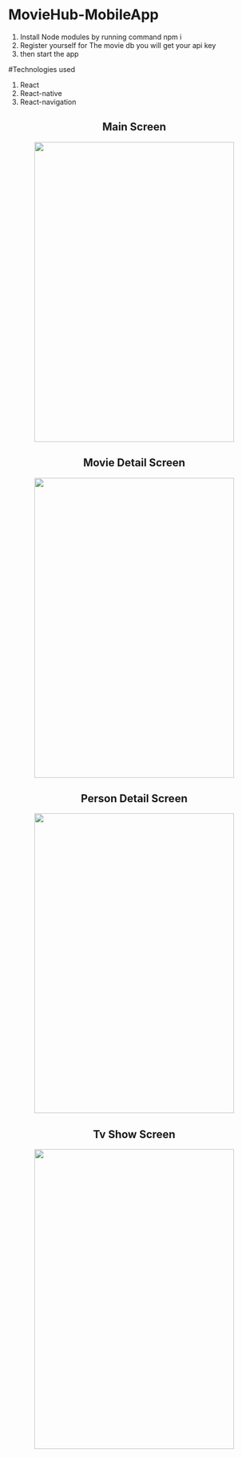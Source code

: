 # MovieHub-MobileApp

1. Install Node modules by running command npm i
2. Register yourself for The movie db you will get your api key
3. then start the app

#Technologies used
1. React
2. React-native
3. React-navigation

<h2 align="center">  Main Screen </h2>
<p align="center">
<img src="https://user-images.githubusercontent.com/25555298/77796690-97f1da80-7091-11ea-8095-a981e8a166a7.png" height="600" width="400" align="center"/>
</p>

<h2 align="center"> Movie Detail Screen </h2>
<p align="center">
<img src="https://user-images.githubusercontent.com/25555298/77796673-92949000-7091-11ea-9a2d-901566df0540.png" height="600" width="400" align="center"/>
</p>

<h2 align="center">Person Detail Screen </h2>
<p align="center">
<img src="https://user-images.githubusercontent.com/25555298/77796694-988a7100-7091-11ea-8550-e9316ab9660b.png" height="600" width="400"/>
</p>

<h2 align="center"> Tv Show Screen </h2>
<p align="center">
<img src="https://user-images.githubusercontent.com/25555298/77796699-9a543480-7091-11ea-8df5-34c37e37a39e.png" height="600" width="400" align="center"/>
</p>

